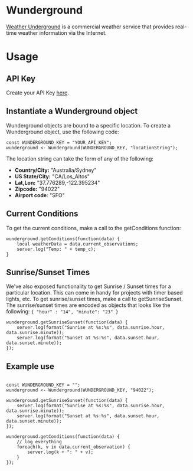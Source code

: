 # Wunderground
[Weather Underground](http://wunderground.com) is a commercial weather service that provides real-time weather information via the Internet.

# Usage

## API Key
Create your API Key [here](http://www.wunderground.com/weather/api/).

## Instantiate a Wunderground object

Wunderground objects are bound to a specific location. To create a Wunderground object, use the following code:

	const WUNDERGROUND_KEY = "YOUR_API_KEY";
	wunderground <- Wunderground(WUNDERGROUND_KEY, "locationString");
	
The location string can take the form of any of the following:

- **Country/City:** "Australia/Sydney"
- **US State/City:** "CA/Los_Altos"
- **Lat,Lon:** "37.776289,-122.395234"
- **Zipcode:** "94022"
- **Airport code**: "SFO"

## Current Conditions

To get the current conditions, make a call to the getConditions function:

	wunderground.getConditions(function(data) {
		local weatherData = data.current_observations;
		server.log("Temp: " + temp_c);
	}
	
## Sunrise/Sunset Times

We've also exposed functionality to get Sunrise / Sunset times for a particular location. This can come in handy for projects with timer based lights, etc. To get sunrise/sunset times, make a call to getSunriseSunset. The sunrise/sunset times are encoded as objects that looks like the following:  ```{ "hour" : "14", "minute": "23" }``` 

	wunderground.getSunriseSunset(function(data) {
	    server.log(format("Sunrise at %s:%s", data.sunrise.hour, data.sunrise.minute));
    	server.log(format("Sunset at %s:%s", data.sunset.hour, data.sunset.minute));
	});

## Example use

```

const WUNDERGROUND_KEY = "";
wunderground <- Wunderground(WUNDERGROUND_KEY, "94022");

wunderground.getSunriseSunset(function(data) {
    server.log(format("Sunrise at %s:%s", data.sunrise.hour, data.sunrise.minute));
    server.log(format("Sunset at %s:%s", data.sunset.hour, data.sunset.minute));
});

wunderground.getConditions(function(data) {
    // log everything
    foreach(k, v in data.current_observation) {
        server.log(k + ": " + v);
    }
});
```
